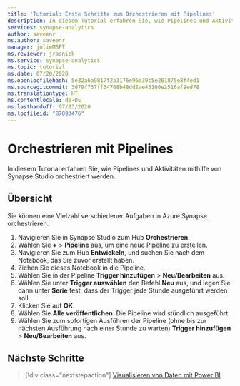```yaml
---
title: 'Tutorial: Erste Schritte zum Orchestrieren mit Pipelines'
description: In diesem Tutorial erfahren Sie, wie Pipelines und Aktivitäten mithilfe von Synapse Studio orchestriert werden.
services: synapse-analytics
author: saveenr
ms.author: saveenr
manager: julieMSFT
ms.reviewer: jrasnick
ms.service: synapse-analytics
ms.topic: tutorial
ms.date: 07/20/2020
ms.openlocfilehash: 5e32a6a9817f2a3176e96e39c5e261875e8f4ed1
ms.sourcegitcommit: 3d79f737ff34708b48dd2ae45100e2516af9ed78
ms.translationtype: HT
ms.contentlocale: de-DE
ms.lasthandoff: 07/23/2020
ms.locfileid: "87093476"
---
```

# <a name="orchestrate-with-pipelines"></a>Orchestrieren mit Pipelines

In diesem Tutorial erfahren Sie, wie Pipelines und Aktivitäten mithilfe von Synapse Studio orchestriert werden. 

## <a name="overview"></a>Übersicht

Sie können eine Vielzahl verschiedener Aufgaben in Azure Synapse orchestrieren.

1. Navigieren Sie in Synapse Studio zum Hub **Orchestrieren**.
1. Wählen Sie **+**  > **Pipeline** aus, um eine neue Pipeline zu erstellen.
1. Navigieren Sie zum Hub **Entwickeln**, und suchen Sie nach dem Notebook, das Sie zuvor erstellt haben.
1. Ziehen Sie dieses Notebook in die Pipeline.
1. Wählen Sie in der Pipeline **Trigger hinzufügen** > **Neu/Bearbeiten** aus.
1. Wählen Sie unter **Trigger auswählen** den Befehl **Neu** aus, und legen Sie dann unter **Serie** fest, dass der Trigger jede Stunde ausgeführt werden soll.
1. Klicken Sie auf **OK**.
1. Wählen Sie **Alle veröffentlichen**. Die Pipeline wird stündlich ausgeführt.
1. Wählen Sie zum sofortigen Ausführen der Pipeline (ohne bis zur nächsten Ausführung nach einer Stunde zu warten) **Trigger hinzufügen** > **Neu/Bearbeiten** aus.



## <a name="next-steps"></a>Nächste Schritte

> [!div class="nextstepaction"]
> [Visualisieren von Daten mit Power BI](get-started-visualize-power-bi.md)
                                 
